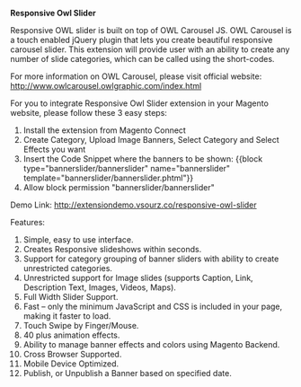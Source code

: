 **Responsive Owl Slider**

Responsive OWL slider is built on top of OWL Carousel JS. 
OWL Carousel is a touch enabled jQuery plugin that lets you create beautiful responsive carousel slider. 
This extension will provide user with an ability to create any number of slide categories, which can be called using the short-codes.

For more information on OWL Carousel, please visit official website: http://www.owlcarousel.owlgraphic.com/index.html

For you to integrate Responsive Owl Slider extension in your Magento website, please follow these 3 easy steps:

 1. Install the extension from Magento Connect
 2. Create Category, Upload Image Banners, Select Category and Select
    Effects you want
 3. Insert the Code Snippet where the banners to be shown: {{block type="bannerslider/bannerslider" name="bannerslider" template="bannerslider/bannerslider.phtml"}}
 4. Allow block permission "bannerslider/bannerslider"

Demo Link: http://extensiondemo.vsourz.co/responsive-owl-slider

Features:

 1. Simple, easy to use interface.
 2. Creates Responsive slideshows within seconds.
 3. Support for category grouping of banner sliders with ability to create unrestricted categories.
 4. Unrestricted support for Image slides (supports Caption, Link, Description Text, Images, Videos, Maps).
 5. Full Width Slider Support.
 6. Fast – only the minimum JavaScript and CSS is included in your page, making it faster to load.
 7. Touch Swipe by Finger/Mouse.
 8. 40 plus animation effects.
 9. Ability to manage banner effects and colors using Magento Backend.
 10. Cross Browser Supported.
 11. Mobile Device Optimized.
 12. Publish, or Unpublish a Banner based on specified date.
